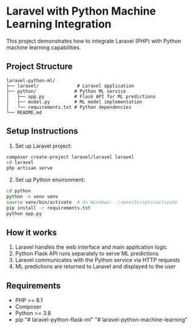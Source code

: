 # Laravel with Python Machine Learning Integration

This project demonstrates how to integrate Laravel (PHP) with Python machine learning capabilities.

## Project Structure

```
laravel-python-ml/
├── laravel/              # Laravel application
├── python/              # Python ML service
│   ├── app.py           # Flask API for ML predictions
│   ├── model.py         # ML model implementation
│   └── requirements.txt # Python dependencies
└── README.md
```

## Setup Instructions

1. Set up Laravel project:
```bash
composer create-project laravel/laravel laravel
cd laravel
php artisan serve
```

2. Set up Python environment:
```bash
cd python
python -m venv venv
source venv/bin/activate  # On Windows: .\venv\Scripts\activate
pip install -r requirements.txt
python app.py
```

## How it works

1. Laravel handles the web interface and main application logic
2. Python Flask API runs separately to serve ML predictions
3. Laravel communicates with the Python service via HTTP requests
4. ML predictions are returned to Laravel and displayed to the user

## Requirements

- PHP >= 8.1
- Composer
- Python >= 3.8
- pip
"# laravel-python-flask-ml" 
"# laravel-python-machine-learning" 
